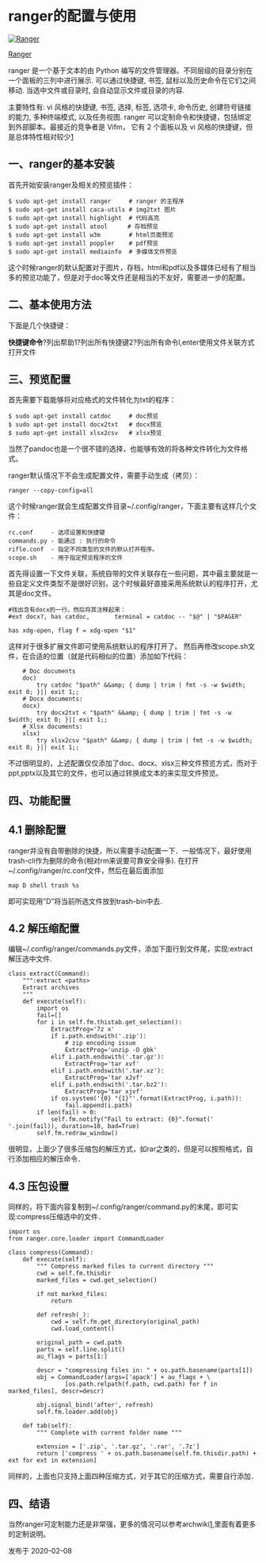# ranger的配置与使用

[![Ranger](https://pic1.zhimg.com/v2-704406af200a7acb8d852d29c123cad6_xs.jpg?source=172ae18b)](https://www.zhihu.com/people/fu-chao-20-93)

[Ranger](https://www.zhihu.com/people/fu-chao-20-93)

ranger 是一个基于文本的由 Python 编写的文件管理器。不同层级的目录分别在一个面板的三列中进行展示. 可以通过快捷键, 书签, 鼠标以及历史命令在它们之间移动. 当选中文件或目录时, 会自动显示文件或目录的内容.

主要特性有: vi 风格的快捷键, 书签, 选择, 标签, 选项卡, 命令历史, 创建符号链接的能力, 多种终端模式, 以及任务视图. ranger  可以定制命令和快捷键，包括绑定到外部脚本。最接近的竞争者是 Vifm， 它有 2 个面板以及 vi 风格的快捷键，但是总体特性相对较少[1](https://link.zhihu.com/?target=http%3A//yinflying.top/2017/04/414%23fn-414-1)

## **一、ranger的基本安装**

首先开始安装ranger及相关的预览插件：

```text
$ sudo apt-get install ranger     # ranger 的主程序
$ sudo apt-get install caca-utils # img2txt 图片
$ sudo apt-get install highlight  # 代码高亮
$ sudo apt-get install atool　    # 存档预览
$ sudo apt-get install w3m        # html页面预览
$ sudo apt-get install poppler    # pdf预览
$ sudo apt-get install mediainfo  # 多媒体文件预览
```

这个时候ranger的默认配置对于图片，存档，html和pdf以及多媒体已经有了相当多的预览功能了，但是对于doc等文件还是相当的不友好，需要进一步的配置。

## **二、基本使用方法**

下面是几个快捷键：

**快捷键命令**?列出帮助1?列出所有快捷键2?列出所有命令l,enter使用文件关联方式打开文件

## **三、预览配置**

首先需要下载能够将对应格式的文件转化为txt的程序：

```text
$ sudo apt-get install catdoc     # doc预览
$ sudo apt-get install docx2txt   # docx预览
$ sudo apt-get install xlsx2csv   # xlsx预览
```

当然了pandoc也是一个很不错的选择，也能够有效的将各种文件转化为文件格式。

ranger默认情况下不会生成配置文件，需要手动生成（拷贝）：

```text
ranger --copy-config=all
```

这个时候ranger就会生成配置文件目录~/.config/ranger，下面主要有这样几个文件：

```text
rc.conf     - 选项设置和快捷键
commands.py - 能通过 : 执行的命令
rifle.conf  - 指定不同类型的文件的默认打开程序。
scope.sh    - 用于指定预览程序的文件
```

首先得设置一下文件关联，系统自带的文件关联存在一些问题，其中最主要就是一些自定义文件类型不是很好识别，这个时候最好直接采用系统默认的程序打开，尤其是doc文件。

```text
#找出含有docx的一行，然后将其注释起来：
#ext docx?, has catdoc,       terminal = catdoc -- "$@" | "$PAGER"

has xdg-open, flag f = xdg-open "$1"
```

这样对于很多扩展文件即可使用系统默认的程序打开了。
然后再修改scope.sh文件，在合适的位置（就是代码相似的位置）添加如下代码：

```text
    # Doc documents
    doc)
        try catdoc "$path" &&amp; { dump | trim | fmt -s -w $width; exit 0; }|| exit 1;;
    # Docx documents:
    docx)
        try docx2txt < "$path" &&amp; { dump | trim | fmt -s -w $width; exit 0; }|| exit 1;;
    # Xlsx documents:
    xlsx)
        try xlsx2csv "$path" &&amp; { dump | trim | fmt -s -w $width; exit 0; }|| exit 1;;
```

不过很明显的，上述配置仅仅添加了doc、docx、xlsx三种文件预览方式，而对于ppt,pptx以及其它的文件，也可以通过转换成文本的来实现文件预览。

## **四、功能配置**

## **4.1 删除配置**

ranger并没有自带删除的快捷，所以需要手动配置一下．一般情况下，最好使用trash-cli作为删除的命令(相对rm来说要可靠安全得多).
在打开~/.config/ranger/rc.conf文件，然后在最后面添加

```text
map D shell trash %s
```

即可实现用”D”将当前所选文件放到trash-bin中去.

## **4.2 解压缩配置**

编辑~/.config/ranger/commands.py文件，添加下面行到文件尾，实现:extract解压选中文件.

```text
class extract(Command):
    """:extract <paths>
    Extract archives
    """
    def execute(self):
        import os
        fail=[]
        for i in self.fm.thistab.get_selection():
            ExtractProg='7z x'
            if i.path.endswith('.zip'):
                # zip encoding issue
                ExtractProg='unzip -O gbk'
            elif i.path.endswith('.tar.gz'):
                ExtractProg='tar xvf'
            elif i.path.endswith('.tar.xz'):
                ExtractProg='tar xJvf'
            elif i.path.endswith('.tar.bz2'):
                ExtractProg='tar xjvf'
            if os.system('{0} "{1}"'.format(ExtractProg, i.path)):
                fail.append(i.path)
        if len(fail) > 0:
            self.fm.notify("Fail to extract: {0}".format(' '.join(fail)), duration=10, bad=True)
        self.fm.redraw_window()
```

很明显，上面少了很多压缩包的解压方式，如rar之类的，但是可以按照格式，自行添加相应的解压命令．

## **4.3 压包设置**

同样的，将下面内容复制到~/.config/ranger/command.py的末尾，即可实现:compress压缩选中的文件．

```text
import os
from ranger.core.loader import CommandLoader

class compress(Command):
    def execute(self):
        """ Compress marked files to current directory """
        cwd = self.fm.thisdir
        marked_files = cwd.get_selection()

        if not marked_files:
            return

        def refresh(_):
            cwd = self.fm.get_directory(original_path)
            cwd.load_content()

        original_path = cwd.path
        parts = self.line.split()
        au_flags = parts[1:]

        descr = "compressing files in: " + os.path.basename(parts[1])
        obj = CommandLoader(args=['apack'] + au_flags + \
                [os.path.relpath(f.path, cwd.path) for f in marked_files], descr=descr)

        obj.signal_bind('after', refresh)
        self.fm.loader.add(obj)

    def tab(self):
        """ Complete with current folder name """

        extension = ['.zip', '.tar.gz', '.rar', '.7z']
        return ['compress ' + os.path.basename(self.fm.thisdir.path) + ext for ext in extension]
```

同样的，上面也只支持上面四种压缩方式，对于其它的压缩方式，需要自行添加．

## **四、结语**

当然ranger可定制能力还是非常强，更多的情况可以参考archwiki[1](https://link.zhihu.com/?target=http%3A//yinflying.top/2017/04/414%23fn-414-1),里面有着更多的定制说明。

发布于 2020-02-08